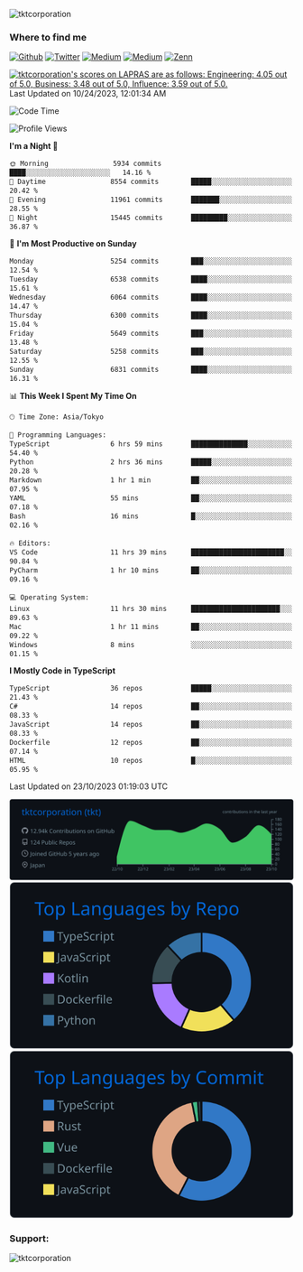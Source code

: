 <p align="left"> <img src="https://komarev.com/ghpvc/?username=tktcorporation&label=Profile%20views&color=0e75b6&style=flat" alt="tktcorporation" /> </p>

<h3>Where to find me</h3>
<p>
<a href="https://github.com/tktcorporation" target="_blank"><img alt="Github" src="https://img.shields.io/badge/GitHub-%2312100E.svg?&style=for-the-badge&logo=Github&logoColor=white" /></a>
<a href="https://twitter.com/tktcorporation" target="_blank"><img alt="Twitter" src="https://img.shields.io/badge/twitter-%231DA1F2.svg?&style=for-the-badge&logo=twitter&logoColor=white" /></a>
<a href="https://www.linkedin.com/in/tktcorporation" target="_blank"><img alt="Medium" src="https://img.shields.io/badge/linkdin-0a66c2.svg?&style=for-the-badge&logo=linkedin&logoColor=white" /></a>
<a href="https://qiita.com/tktcorporation" target="_blank"><img alt="Medium" src="https://img.shields.io/badge/qiita-55C500.svg?&style=for-the-badge&logo=qiita&logoColor=white" /></a>
<a href="https://zenn.dev/tktcorporation" target="_blank"><img alt="Zenn" src="https://img.shields.io/badge/Zenn-3EA8FF.svg?&style=for-the-badge&logo=Zenn&logoColor=white" /></a>
</p>

<!--START_SECTION:lapras-card-->
<p ><a href="https://lapras.com/public/tktcorporation" target="_blank" rel="noopener noreferrer"><img alt="tktcorporation's scores on LAPRAS are as follows: Engineering: 4.05 out of 5.0, Business: 3.48 out of 5.0, Influence: 3.59 out of 5.0." src="https://lapras-card-generator.vercel.app/api/svg?e=4.05&b=3.48&i=3.59&b1=%23232323&b2=%236d6d6d&i1=%23212121&i2=%23818181&l=en" width="300" ></a>  
Last Updated on 10/24/2023, 12:01:34 AM</p>
<!--END_SECTION:lapras-card-->
  
<!--START_SECTION:waka-->
![Code Time](http://img.shields.io/badge/Code%20Time-1%2C196%20hrs%201%20min-blue)

![Profile Views](http://img.shields.io/badge/Profile%20Views-1-blue)

**I'm a Night 🦉** 

```text
🌞 Morning                5934 commits        ████░░░░░░░░░░░░░░░░░░░░░   14.16 % 
🌆 Daytime                8554 commits        █████░░░░░░░░░░░░░░░░░░░░   20.42 % 
🌃 Evening                11961 commits       ███████░░░░░░░░░░░░░░░░░░   28.55 % 
🌙 Night                  15445 commits       █████████░░░░░░░░░░░░░░░░   36.87 % 
```
📅 **I'm Most Productive on Sunday** 

```text
Monday                   5254 commits        ███░░░░░░░░░░░░░░░░░░░░░░   12.54 % 
Tuesday                  6538 commits        ████░░░░░░░░░░░░░░░░░░░░░   15.61 % 
Wednesday                6064 commits        ████░░░░░░░░░░░░░░░░░░░░░   14.47 % 
Thursday                 6300 commits        ████░░░░░░░░░░░░░░░░░░░░░   15.04 % 
Friday                   5649 commits        ███░░░░░░░░░░░░░░░░░░░░░░   13.48 % 
Saturday                 5258 commits        ███░░░░░░░░░░░░░░░░░░░░░░   12.55 % 
Sunday                   6831 commits        ████░░░░░░░░░░░░░░░░░░░░░   16.31 % 
```


📊 **This Week I Spent My Time On** 

```text
🕑︎ Time Zone: Asia/Tokyo

💬 Programming Languages: 
TypeScript               6 hrs 59 mins       ██████████████░░░░░░░░░░░   54.40 % 
Python                   2 hrs 36 mins       █████░░░░░░░░░░░░░░░░░░░░   20.28 % 
Markdown                 1 hr 1 min          ██░░░░░░░░░░░░░░░░░░░░░░░   07.95 % 
YAML                     55 mins             ██░░░░░░░░░░░░░░░░░░░░░░░   07.18 % 
Bash                     16 mins             █░░░░░░░░░░░░░░░░░░░░░░░░   02.16 % 

🔥 Editors: 
VS Code                  11 hrs 39 mins      ███████████████████████░░   90.84 % 
PyCharm                  1 hr 10 mins        ██░░░░░░░░░░░░░░░░░░░░░░░   09.16 % 

💻 Operating System: 
Linux                    11 hrs 30 mins      ██████████████████████░░░   89.63 % 
Mac                      1 hr 11 mins        ██░░░░░░░░░░░░░░░░░░░░░░░   09.22 % 
Windows                  8 mins              ░░░░░░░░░░░░░░░░░░░░░░░░░   01.15 % 
```

**I Mostly Code in TypeScript** 

```text
TypeScript               36 repos            █████░░░░░░░░░░░░░░░░░░░░   21.43 % 
C#                       14 repos            ██░░░░░░░░░░░░░░░░░░░░░░░   08.33 % 
JavaScript               14 repos            ██░░░░░░░░░░░░░░░░░░░░░░░   08.33 % 
Dockerfile               12 repos            ██░░░░░░░░░░░░░░░░░░░░░░░   07.14 % 
HTML                     10 repos            █░░░░░░░░░░░░░░░░░░░░░░░░   05.95 % 
```




 Last Updated on 23/10/2023 01:19:03 UTC
<!--END_SECTION:waka-->

[![](https://raw.githubusercontent.com/tktcorporation/tktcorporation/master/profile-summary-card-output/github_dark/0-profile-details.svg)](https://github.com/vn7n24fzkq/github-profile-summary-cards)
[![](https://raw.githubusercontent.com/tktcorporation/tktcorporation/master/profile-summary-card-output/github_dark/1-repos-per-language.svg)](https://github.com/vn7n24fzkq/github-profile-summary-cards) [![](https://raw.githubusercontent.com/tktcorporation/tktcorporation/master/profile-summary-card-output/github_dark/2-most-commit-language.svg)](https://github.com/vn7n24fzkq/github-profile-summary-cards)

<h3 align="left">Support:</h3>
<p><a href="https://www.buymeacoffee.com/tktcorporation"> <img align="left" src="https://cdn.buymeacoffee.com/buttons/v2/default-yellow.png" height="50" width="210" alt="tktcorporation" /></a></p><br><br>
